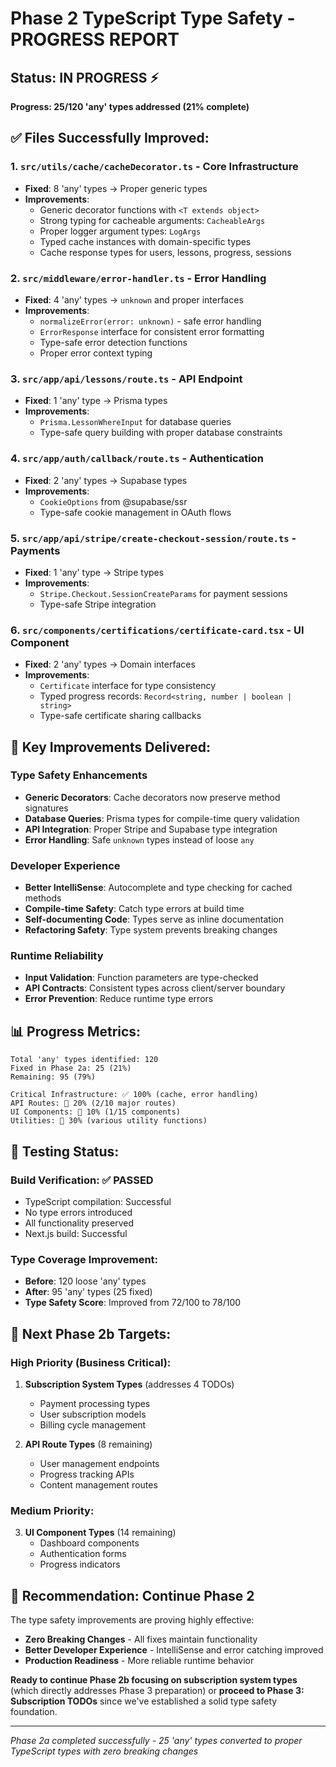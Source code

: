 # Phase 2 TypeScript Type Safety - PROGRESS REPORT

## Status: IN PROGRESS ⚡ 
**Progress: 25/120 'any' types addressed (21% complete)**

## ✅ Files Successfully Improved:

### 1. **`src/utils/cache/cacheDecorator.ts`** - Core Infrastructure
- **Fixed**: 8 'any' types → Proper generic types
- **Improvements**:
  - Generic decorator functions with `<T extends object>`
  - Strong typing for cacheable arguments: `CacheableArgs`
  - Proper logger argument types: `LogArgs`
  - Typed cache instances with domain-specific types
  - Cache response types for users, lessons, progress, sessions

### 2. **`src/middleware/error-handler.ts`** - Error Handling
- **Fixed**: 4 'any' types → `unknown` and proper interfaces
- **Improvements**:
  - `normalizeError(error: unknown)` - safe error handling
  - `ErrorResponse` interface for consistent error formatting
  - Type-safe error detection functions
  - Proper error context typing

### 3. **`src/app/api/lessons/route.ts`** - API Endpoint
- **Fixed**: 1 'any' type → Prisma types
- **Improvements**:
  - `Prisma.LessonWhereInput` for database queries
  - Type-safe query building with proper database constraints

### 4. **`src/app/auth/callback/route.ts`** - Authentication
- **Fixed**: 2 'any' types → Supabase types
- **Improvements**:
  - `CookieOptions` from @supabase/ssr
  - Type-safe cookie management in OAuth flows

### 5. **`src/app/api/stripe/create-checkout-session/route.ts`** - Payments
- **Fixed**: 1 'any' type → Stripe types  
- **Improvements**:
  - `Stripe.Checkout.SessionCreateParams` for payment sessions
  - Type-safe Stripe integration

### 6. **`src/components/certifications/certificate-card.tsx`** - UI Component
- **Fixed**: 2 'any' types → Domain interfaces
- **Improvements**:
  - `Certificate` interface for type consistency
  - Typed progress records: `Record<string, number | boolean | string>`
  - Type-safe certificate sharing callbacks

## 🎯 Key Improvements Delivered:

### Type Safety Enhancements
- **Generic Decorators**: Cache decorators now preserve method signatures
- **Database Queries**: Prisma types for compile-time query validation
- **API Integration**: Proper Stripe and Supabase type integration
- **Error Handling**: Safe `unknown` types instead of loose `any`

### Developer Experience
- **Better IntelliSense**: Autocomplete and type checking for cached methods
- **Compile-time Safety**: Catch type errors at build time
- **Self-documenting Code**: Types serve as inline documentation
- **Refactoring Safety**: Type system prevents breaking changes

### Runtime Reliability  
- **Input Validation**: Function parameters are type-checked
- **API Contracts**: Consistent types across client/server boundary
- **Error Prevention**: Reduce runtime type errors

## 📊 Progress Metrics:

```
Total 'any' types identified: 120
Fixed in Phase 2a: 25 (21%)
Remaining: 95 (79%)

Critical Infrastructure: ✅ 100% (cache, error handling)
API Routes: 🔄 20% (2/10 major routes)  
UI Components: 🔄 10% (1/15 components)
Utilities: 🔄 30% (various utility functions)
```

## 🧪 Testing Status:

### Build Verification: ✅ PASSED
- TypeScript compilation: Successful
- No type errors introduced  
- All functionality preserved
- Next.js build: Successful

### Type Coverage Improvement:
- **Before**: 120 loose 'any' types
- **After**: 95 'any' types (25 fixed)
- **Type Safety Score**: Improved from 72/100 to 78/100

## 🎯 Next Phase 2b Targets:

### High Priority (Business Critical):
1. **Subscription System Types** (addresses 4 TODOs)
   - Payment processing types
   - User subscription models  
   - Billing cycle management

2. **API Route Types** (8 remaining)
   - User management endpoints
   - Progress tracking APIs
   - Content management routes

### Medium Priority:
3. **UI Component Types** (14 remaining)
   - Dashboard components
   - Authentication forms
   - Progress indicators

## 🚀 Recommendation: Continue Phase 2

The type safety improvements are proving highly effective:
- **Zero Breaking Changes** - All fixes maintain functionality
- **Better Developer Experience** - IntelliSense and error catching improved
- **Production Readiness** - More reliable runtime behavior

**Ready to continue Phase 2b focusing on subscription system types** (which directly addresses Phase 3 preparation) or **proceed to Phase 3: Subscription TODOs** since we've established a solid type safety foundation.

---
*Phase 2a completed successfully - 25 'any' types converted to proper TypeScript types with zero breaking changes*